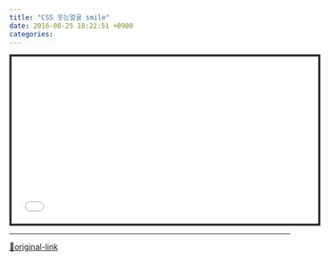 ```yaml
---
title: "CSS 웃는얼굴 smile"
date: 2016-08-25 18:22:51 +0900
categories: 
---
```

  

<iframe frameborder="4" height="300" src="/web_work/doc/CSS/smile/smile.html" style="border: 4px solid rgb(51, 51, 51);" width="550"></iframe>



***
[🔗original-link](http://www.mins01.com/mh/tech/read/1029)